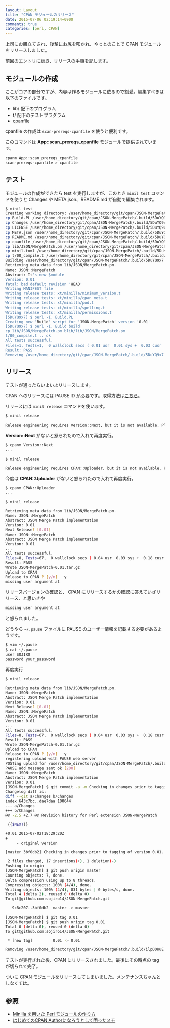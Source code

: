 ```yaml
---
layout: Layout
title: "CPAN モジュールのリリース"
date: 2015-07-06 02:19:14+0900
comments: true
categories: [perl, CPAN]
---
```

上司にお膳立てされ、後輩にお尻を叩かれ、やっとのことで CPAN モジュールをリリースしました。

前回のエントリに続き、リリースの手順を記します。

## モジュールの作成

ここがコアの部分ですが、内容は作るモジュールに依るので割愛。編集すべきは以下のファイルです。

* lib/ 配下のプログラム
* t/ 配下のテストプラグラム
* cpanfile

cpanfile の作成は ``` scan-prereqs-cpanfile ``` を使うと便利です。

このコマンドは **App::scan_prereqs_cpanfile** モジュールで提供されています。

```bash
cpanm App::scan_prereqs_cpanfile
scan-prereqs-cpanfile > cpanfile
```

## テスト

モジュールの作成ができたら test を実行しますが、このとき ``` minil test ``` コマンドを使うと Changes や META.json、README.md が自動で編集されます。

```bash
$ minil test
Creating working directory: /user/home_directory/git/cpan/JSON-MergePatch/.build/5DuYQ9x7
cp Build.PL /user/home_directory/git/cpan/JSON-MergePatch/.build/5DuYQ9x7/Build.PL
cp Changes /user/home_directory/git/cpan/JSON-MergePatch/.build/5DuYQ9x7/Changes
cp LICENSE /user/home_directory/git/cpan/JSON-MergePatch/.build/5DuYQ9x7/LICENSE
cp META.json /user/home_directory/git/cpan/JSON-MergePatch/.build/5DuYQ9x7/META.json
cp README.md /user/home_directory/git/cpan/JSON-MergePatch/.build/5DuYQ9x7/README.md
cp cpanfile /user/home_directory/git/cpan/JSON-MergePatch/.build/5DuYQ9x7/cpanfile
cp lib/JSON/MergePatch.pm /user/home_directory/git/cpan/JSON-MergePatch/.build/5DuYQ9x7/lib/JSON/MergePatch.pm
cp minil.toml /user/home_directory/git/cpan/JSON-MergePatch/.build/5DuYQ9x7/minil.toml
cp t/00_compile.t /user/home_directory/git/cpan/JSON-MergePatch/.build/5DuYQ9x7/t/00_compile.t
Building /user/home_directory/git/cpan/JSON-MergePatch/.build/5DuYQ9x7
Retrieving meta data from lib/JSON/MergePatch.pm.
Name: JSON::MergePatch
Abstract: It's new $module
Version: 0.01
fatal: bad default revision 'HEAD'
Writing MANIFEST file
Writing release tests: xt/minilla/minimum_version.t
Writing release tests: xt/minilla/cpan_meta.t
Writing release tests: xt/minilla/pod.t
Writing release tests: xt/minilla/spelling.t
Writing release tests: xt/minilla/permissions.t
[5DuYQ9x7] $ perl -I. Build.PL
Creating new 'Build' script for 'JSON-MergePatch' version '0.01'
[5DuYQ9x7] $ perl -I. Build build
cp lib/JSON/MergePatch.pm blib/lib/JSON/MergePatch.pm
t/00_compile.t .. ok   
All tests successful.
Files=1, Tests=1,  0 wallclock secs ( 0.01 usr  0.01 sys +  0.03 cusr  0.01 csys =  0.06 CPU)
Result: PASS
Removing /user/home_directory/git/cpan/JSON-MergePatch/.build/5DuYQ9x7
```

## リリース

テストが通ったらいよいよリリースします。

CPAN へのリリースには PAUSE ID が必要です。取得方法は[こちら](http://blog.sojiro.me/blog/2015/05/17/get-pause-id/)。

リリースには ``` minil release ``` コマンドを使います。

```bash
$ minil release

Release engineering requires Version::Next, but it is not available. Please install Version::Next using your preferred CPAN client at ...
```

 **Version::Next** がないと怒られたので入れて再度実行。

```bash
$ cpanm Version::Next
...

$ minil release

Release engineering requires CPAN::Uploader, but it is not available. Please install CPAN::Uploader using your preferred CPAN client at ...
```

今度は **CPAN::Uploader** がないと怒られたので入れて再度実行。

```bash
$ cpanm CPAN::Uploader
...

$ minil release

Retrieving meta data from lib/JSON/MergePatch.pm.
Name: JSON::MergePatch
Abstract: JSON Merge Patch implementation
Version: 0.01
Next Release? [0.01] 
Name: JSON::MergePatch
Abstract: JSON Merge Patch implementation
Version: 0.01
...
All tests successful.
Files=8, Tests=67,  0 wallclock secs ( 0.04 usr  0.03 sys +  0.18 cusr  0.04 csys =  0.29 CPU)
Result: PASS
Wrote JSON-MergePatch-0.01.tar.gz
Upload to CPAN
Release to CPAN ? [y/n]   y
missing user argument at
```

リリースバージョンの確認と、 CPAN にリリースするかの確認に答えていざリリース、と思いきや

```bash
missing user argument at
```

と怒られました。

どうやら ``` ~/.pause ``` ファイルに PAUSE のユーザー情報を記載する必要があるようです。

```bash
$ vim ~/.pause
$ cat ~/.pause
user SOJIRO
password your_password
```

再度実行

```bash
$ minil release

Retrieving meta data from lib/JSON/MergePatch.pm.
Name: JSON::MergePatch
Abstract: JSON Merge Patch implementation
Version: 0.01
Next Release? [0.01] 
Name: JSON::MergePatch
Abstract: JSON Merge Patch implementation
Version: 0.01
...
All tests successful.
Files=8, Tests=67,  0 wallclock secs ( 0.04 usr  0.03 sys +  0.18 cusr  0.05 csys =  0.30 CPU)
Result: PASS
Wrote JSON-MergePatch-0.01.tar.gz
Upload to CPAN
Release to CPAN ? [y/n]   y
registering upload with PAUSE web server
POSTing upload for /user/home_directory/git/cpan/JSON-MergePatch/.build/ilpDOKuE/JSON-MergePatch-0.01.tar.gz to https://pause.perl.org/pause/authenquery
PAUSE add message sent ok [200]
Name: JSON::MergePatch
Abstract: JSON Merge Patch implementation
Version: 0.01
[JSON-MergePatch] $ git commit -a -m Checking in changes prior to tagging of version 0.01.
Changelog diff is:
diff --git a/Changes b/Changes
index 643c7bc..dae7daa 100644
--- a/Changes
+++ b/Changes
@@ -2,5 +2,7 @@ Revision history for Perl extension JSON-MergePatch

 {{$NEXT}}

+0.01 2015-07-02T18:29:20Z
+
     - original version

[master 3bf0db2] Checking in changes prior to tagging of version 0.01.

 2 files changed, 17 insertions(+), 1 deletion(-)
Pushing to origin
[JSON-MergePatch] $ git push origin master
Counting objects: 7, done.
Delta compression using up to 8 threads.
Compressing objects: 100% (4/4), done.
Writing objects: 100% (4/4), 831 bytes | 0 bytes/s, done.
Total 4 (delta 2), reused 0 (delta 0)
To git@github.com:sojiro14/JSON-MergePatch.git

   9c8c207..3bf0db2  master -> master

[JSON-MergePatch] $ git tag 0.01
[JSON-MergePatch] $ git push origin tag 0.01
Total 0 (delta 0), reused 0 (delta 0)
To git@github.com:sojiro14/JSON-MergePatch.git

 * [new tag]         0.01 -> 0.01

Removing /user/home_directory/git/cpan/JSON-MergePatch/.build/ilpDOKuE
```

テストが実行された後、CPAN にリリースされました。最後にその時点の tag が切られて完了。

ついに CPAN モジュールをリリースしてしまいました。メンテナンスちゃんとしなくては。

## 参照

* [Minilla を用いた Perl モジュールの作り方](http://blog.64p.org/entry/2013/05/14/080423)
* [はじめてのCPAN Authorになろうとして困ったメモ](http://hotolab.net/blog/first_minil/)

